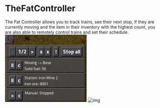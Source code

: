 # TheFatController
The Fat Controller allows you to track trains, see their next stop, if they are currently moving and the item in their inventory with the highest count, you are also able to remotely control trains and set their schedule.
![Main UI](https://raw.githubusercontent.com/Choumiko/TheFatController/master/readme_content/TFC_main.png "Main UI")
![img](https://i.imgur.com/6QpovWI.png) 
